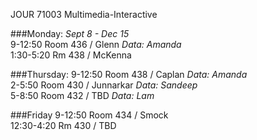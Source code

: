 
JOUR 71003
Multimedia-Interactive

###Monday:
*Sept 8 - Dec 15*  
9-12:50  Room 436 / Glenn *Data: Amanda*  
1:30-5:20  Rm 438 / McKenna   

###Thursday:
9-12:50  Room 438 / Caplan *Data: Amanda*  
2-5:50   Room 430 / Junnarkar *Data: Sandeep*  
5-8:50   Room 432 / TBD *Data: Lam*  

###Friday 
9-12:50  Room 434 / Smock  
12:30-4:20 Rm 430 / TBD  



